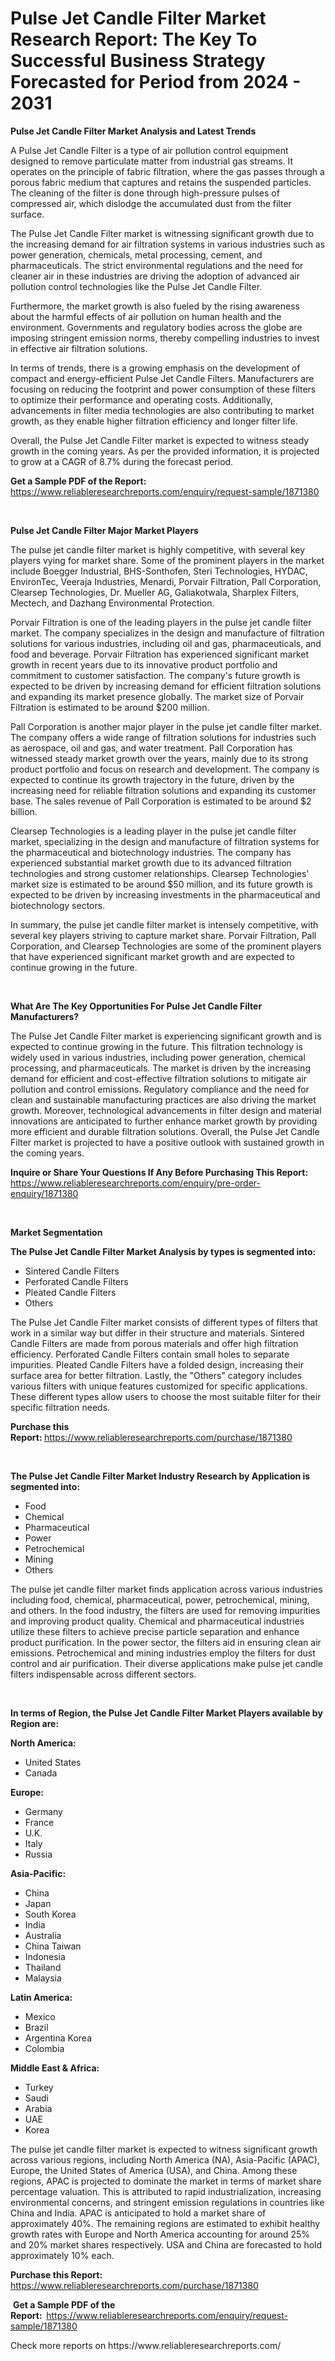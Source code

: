 <p><h1>Pulse Jet Candle Filter Market Research Report: The Key To Successful Business Strategy Forecasted for Period from 2024 - 2031</h1></p><p><strong>Pulse Jet Candle Filter Market Analysis and Latest Trends</strong></p>
<p><p>A Pulse Jet Candle Filter is a type of air pollution control equipment designed to remove particulate matter from industrial gas streams. It operates on the principle of fabric filtration, where the gas passes through a porous fabric medium that captures and retains the suspended particles. The cleaning of the filter is done through high-pressure pulses of compressed air, which dislodge the accumulated dust from the filter surface.</p><p>The Pulse Jet Candle Filter market is witnessing significant growth due to the increasing demand for air filtration systems in various industries such as power generation, chemicals, metal processing, cement, and pharmaceuticals. The strict environmental regulations and the need for cleaner air in these industries are driving the adoption of advanced air pollution control technologies like the Pulse Jet Candle Filter.</p><p>Furthermore, the market growth is also fueled by the rising awareness about the harmful effects of air pollution on human health and the environment. Governments and regulatory bodies across the globe are imposing stringent emission norms, thereby compelling industries to invest in effective air filtration solutions.</p><p>In terms of trends, there is a growing emphasis on the development of compact and energy-efficient Pulse Jet Candle Filters. Manufacturers are focusing on reducing the footprint and power consumption of these filters to optimize their performance and operating costs. Additionally, advancements in filter media technologies are also contributing to market growth, as they enable higher filtration efficiency and longer filter life.</p><p>Overall, the Pulse Jet Candle Filter market is expected to witness steady growth in the coming years. As per the provided information, it is projected to grow at a CAGR of 8.7% during the forecast period.</p></p>
<p><strong>Get a Sample PDF of the Report:&nbsp;</strong> <a href="https://www.reliableresearchreports.com/enquiry/request-sample/1871380">https://www.reliableresearchreports.com/enquiry/request-sample/1871380</a></p>
<p>&nbsp;</p>
<p><strong>Pulse Jet Candle Filter Major Market Players</strong></p>
<p><p>The pulse jet candle filter market is highly competitive, with several key players vying for market share. Some of the prominent players in the market include Boegger Industrial, BHS-Sonthofen, Steri Technologies, HYDAC, EnvironTec, Veeraja Industries, Menardi, Porvair Filtration, Pall Corporation, Clearsep Technologies, Dr. Mueller AG, Galiakotwala, Sharplex Filters, Mectech, and Dazhang Environmental Protection.</p><p>Porvair Filtration is one of the leading players in the pulse jet candle filter market. The company specializes in the design and manufacture of filtration solutions for various industries, including oil and gas, pharmaceuticals, and food and beverage. Porvair Filtration has experienced significant market growth in recent years due to its innovative product portfolio and commitment to customer satisfaction. The company's future growth is expected to be driven by increasing demand for efficient filtration solutions and expanding its market presence globally. The market size of Porvair Filtration is estimated to be around $200 million.</p><p>Pall Corporation is another major player in the pulse jet candle filter market. The company offers a wide range of filtration solutions for industries such as aerospace, oil and gas, and water treatment. Pall Corporation has witnessed steady market growth over the years, mainly due to its strong product portfolio and focus on research and development. The company is expected to continue its growth trajectory in the future, driven by the increasing need for reliable filtration solutions and expanding its customer base. The sales revenue of Pall Corporation is estimated to be around $2 billion.</p><p>Clearsep Technologies is a leading player in the pulse jet candle filter market, specializing in the design and manufacture of filtration systems for the pharmaceutical and biotechnology industries. The company has experienced substantial market growth due to its advanced filtration technologies and strong customer relationships. Clearsep Technologies' market size is estimated to be around $50 million, and its future growth is expected to be driven by increasing investments in the pharmaceutical and biotechnology sectors.</p><p>In summary, the pulse jet candle filter market is intensely competitive, with several key players striving to capture market share. Porvair Filtration, Pall Corporation, and Clearsep Technologies are some of the prominent players that have experienced significant market growth and are expected to continue growing in the future.</p></p>
<p>&nbsp;</p>
<p><strong>What Are The Key Opportunities For Pulse Jet Candle Filter Manufacturers?</strong></p>
<p><p>The Pulse Jet Candle Filter market is experiencing significant growth and is expected to continue growing in the future. This filtration technology is widely used in various industries, including power generation, chemical processing, and pharmaceuticals. The market is driven by the increasing demand for efficient and cost-effective filtration solutions to mitigate air pollution and control emissions. Regulatory compliance and the need for clean and sustainable manufacturing practices are also driving the market growth. Moreover, technological advancements in filter design and material innovations are anticipated to further enhance market growth by providing more efficient and durable filtration solutions. Overall, the Pulse Jet Candle Filter market is projected to have a positive outlook with sustained growth in the coming years.</p></p>
<p><strong>Inquire or Share Your Questions If Any Before Purchasing This Report:</strong> <a href="https://www.reliableresearchreports.com/enquiry/pre-order-enquiry/1871380">https://www.reliableresearchreports.com/enquiry/pre-order-enquiry/1871380</a></p>
<p>&nbsp;</p>
<p><strong>Market Segmentation</strong></p>
<p><strong>The Pulse Jet Candle Filter Market Analysis by types is segmented into:</strong></p>
<p><ul><li>Sintered Candle Filters</li><li>Perforated Candle Filters</li><li>Pleated Candle Filters</li><li>Others</li></ul></p>
<p><p>The Pulse Jet Candle Filter market consists of different types of filters that work in a similar way but differ in their structure and materials. Sintered Candle Filters are made from porous materials and offer high filtration efficiency. Perforated Candle Filters contain small holes to separate impurities. Pleated Candle Filters have a folded design, increasing their surface area for better filtration. Lastly, the "Others" category includes various filters with unique features customized for specific applications. These different types allow users to choose the most suitable filter for their specific filtration needs.</p></p>
<p><strong>Purchase this Report:&nbsp;</strong><a href="https://www.reliableresearchreports.com/purchase/1871380">https://www.reliableresearchreports.com/purchase/1871380</a></p>
<p>&nbsp;</p>
<p><strong>The Pulse Jet Candle Filter Market Industry Research by Application is segmented into:</strong></p>
<p><ul><li>Food</li><li>Chemical</li><li>Pharmaceutical</li><li>Power</li><li>Petrochemical</li><li>Mining</li><li>Others</li></ul></p>
<p><p>The pulse jet candle filter market finds application across various industries including food, chemical, pharmaceutical, power, petrochemical, mining, and others. In the food industry, the filters are used for removing impurities and improving product quality. Chemical and pharmaceutical industries utilize these filters to achieve precise particle separation and enhance product purification. In the power sector, the filters aid in ensuring clean air emissions. Petrochemical and mining industries employ the filters for dust control and air purification. Their diverse applications make pulse jet candle filters indispensable across different sectors.</p></p>
<p>&nbsp;</p>
<p><strong>In terms of Region, the Pulse Jet Candle Filter Market Players available by Region are:</strong></p>
<p>
    <p> <strong> North America: </strong>
        <ul>
            <li>United States</li>
            <li>Canada</li>
        </ul>
        </p> 
    <p> <strong> Europe: </strong>
        <ul>
            <li>Germany</li>
            <li>France</li>
            <li>U.K.</li>
            <li>Italy</li>
            <li>Russia</li>
        </ul>
        </p> 
    <p> <strong> Asia-Pacific: </strong>
        <ul>
            <li>China</li>
            <li>Japan</li>
            <li>South Korea</li>
            <li>India</li>
            <li>Australia</li>
            <li>China Taiwan</li>
            <li>Indonesia</li>
            <li>Thailand</li>
            <li>Malaysia</li>
        </ul>
        </p> 
    <p> <strong> Latin America: </strong>
        <ul>
            <li>Mexico</li>
            <li>Brazil</li>
            <li>Argentina Korea</li>
            <li>Colombia</li>
        </ul>
        </p> 
    <p> <strong> Middle East & Africa: </strong>
        <ul>
            <li>Turkey</li>
            <li>Saudi</li>
            <li>Arabia</li>
            <li>UAE</li>
            <li>Korea</li>
        </ul>
    </p>
    </p>
<p><p>The pulse jet candle filter market is expected to witness significant growth across various regions, including North America (NA), Asia-Pacific (APAC), Europe, the United States of America (USA), and China. Among these regions, APAC is projected to dominate the market in terms of market share percentage valuation. This is attributed to rapid industrialization, increasing environmental concerns, and stringent emission regulations in countries like China and India. APAC is anticipated to hold a market share of approximately 40%. The remaining regions are estimated to exhibit healthy growth rates with Europe and North America accounting for around 25% and 20% market shares respectively. USA and China are forecasted to hold approximately 10% each.</p></p>
<p><strong>Purchase this Report: </strong><a href="https://www.reliableresearchreports.com/purchase/1871380">https://www.reliableresearchreports.com/purchase/1871380</a></p>
<p>&nbsp;<strong>Get a Sample PDF of the Report:&nbsp;&nbsp;</strong><a href="https://www.reliableresearchreports.com/enquiry/request-sample/1871380">https://www.reliableresearchreports.com/enquiry/request-sample/1871380</a></p>
<p><strong></strong></p>
<p>Check more reports on https://www.reliableresearchreports.com/</p>